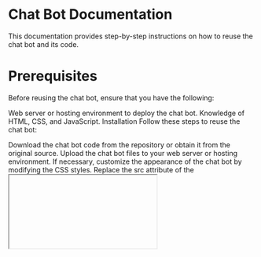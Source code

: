 # Chat Bot Documentation
This documentation provides step-by-step instructions on how to reuse the chat bot and its code.

# Prerequisites
Before reusing the chat bot, ensure that you have the following:

Web server or hosting environment to deploy the chat bot.
Knowledge of HTML, CSS, and JavaScript.
Installation
Follow these steps to reuse the chat bot:

Download the chat bot code from the repository or obtain it from the original source.
Upload the chat bot files to your web server or hosting environment.
If necessary, customize the appearance of the chat bot by modifying the CSS styles.
Replace the src attribute of the <iframe> tag with the appropriate source URL for your chat bot. Ensure that the URL points to a valid Bot Framework Web Chat integration.
Optionally, modify the positioning and dimensions of the <iframe> using CSS styles.
Save the changes and deploy the chat bot to your web server.
Usage
To use the chat bot on your website, follow these instructions:

Navigate to the webpage where you deployed the chat bot.
The chat bot will be hidden by default. To display it, click the "Chatbot" button.
The chat bot interface will appear, allowing users to interact with it.
Users can type their messages in the input field and press Enter or click the send button to send their queries to the chat bot.
The chat bot will process the user's input and provide appropriate responses.
